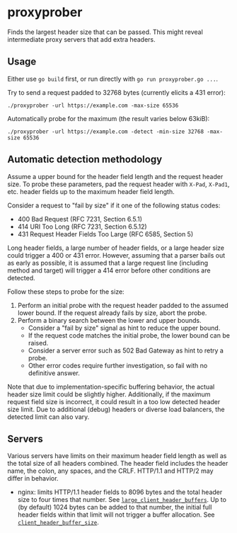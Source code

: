 # proxyprober

Finds the largest header size that can be passed. This might reveal intermediate
proxy servers that add extra headers.

## Usage

Either use `go build` first, or run directly with `go run proxyprober.go ...`.

Try to send a request padded to 32768 bytes (currently elicits a 431 error):

    ./proxyprober -url https://example.com -max-size 65536

Automatically probe for the maximum (the result varies below 63kiB):

    ./proxyprober -url https://example.com -detect -min-size 32768 -max-size 65536

## Automatic detection methodology

Assume a upper bound for the header field length and the request header size. To
probe these parameters, pad the request header with `X-Pad`, `X-Pad1`, etc.
header fields up to the maximum header field length.

Consider a request to "fail by size" if it one of the following status codes:

 - 400 Bad Request (RFC 7231, Section 6.5.1)
 - 414 URI Too Long (RFC 7231, Section 6.5.12)
 - 431 Request Header Fields Too Large (RFC 6585, Section 5)

Long header fields, a large number of header fields, or a large header size
could trigger a 400 or 431 error. However, assuming that a parser bails out as
early as possible, it is assumed that a large request line (including method and
target) will trigger a 414 error before other conditions are detected.

Follow these steps to probe for the size:

 1. Perform an initial probe with the request header padded to the assumed lower
    bound. If the request already fails by size, abort the probe.
 2. Perform a binary search between the lower and upper bounds.
    - Consider a "fail by size" signal as hint to reduce the upper bound.
    - If the request code matches the initial probe, the lower bound can be
      raised.
    - Consider a server error such as 502 Bad Gateway as hint to retry a probe.
    - Other error codes require further investigation, so fail with no
      definitive answer.

Note that due to implementation-specific buffering behavior, the actual header
size limit could be slightly higher. Additionally, if the maximum request field
size is incorrect, it could result in a too low detected header size limit. Due
to additional (debug) headers or diverse load balancers, the detected limit can
also vary.

## Servers

Various servers have limits on their maximum header field length as well as the
total size of all headers combined. The header field includes the header name,
the colon, any spaces, and the CRLF. HTTP/1.1 and HTTP/2 may differ in behavior.

 * nginx: limits HTTP/1.1 header fields to 8096 bytes and the total header size
   to four times that number. See
   [`large_client_header_buffers`](https://nginx.org/r/large_client_header_buffers).
   Up to (by default) 1024 bytes can be added to that number, the initial full
   header fields within that limit will not trigger a buffer allocation. See
   [`client_header_buffer_size`](https://nginx.org/r/client_header_buffer_size).
